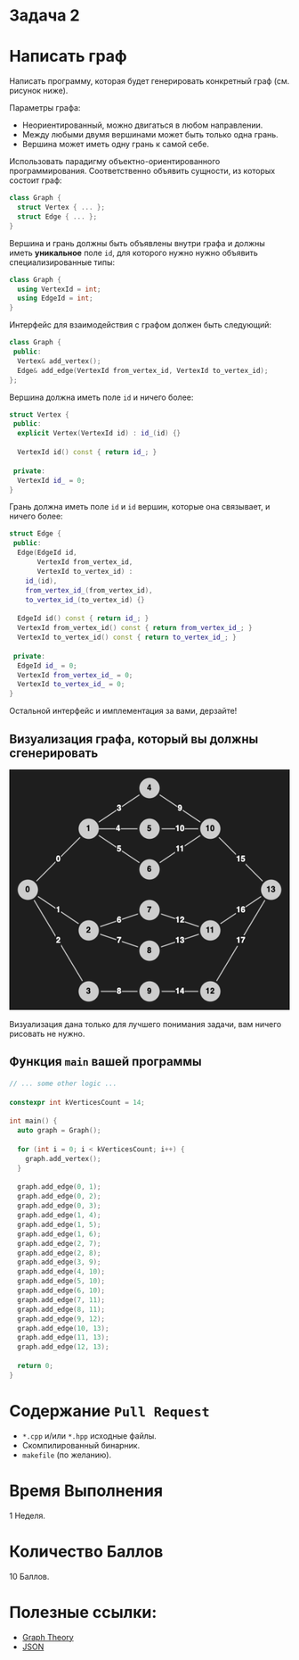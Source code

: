 # Задача 2

# Написать граф

Написать программу, которая будет генерировать конкретный граф (см. рисунок ниже).

Параметры графа:
- Неориентированный, можно двигаться в любом направлении.
- Между любыми двумя вершинами может быть только одна грань.
- Вершина может иметь одну грань к самой себе.

Использовать парадигму объектно-ориентированного программирования.
Соответственно объявить сущности, из которых состоит граф:
```cpp
class Graph {
  struct Vertex { ... };
  struct Edge { ... };
}
```

Вершина и грань должны быть объявлены внутри графа и должны иметь **уникальное** поле `id`, для которого нужно нужно объявить специализированные типы:
```cpp
class Graph {
  using VertexId = int;
  using EdgeId = int;
}
```

Интерфейс для взаимодействия с графом должен быть следующий:
```cpp
class Graph {
 public:
  Vertex& add_vertex();
  Edge& add_edge(VertexId from_vertex_id, VertexId to_vertex_id);
};
```

Вершина должна иметь поле `id` и ничего более:
```cpp
struct Vertex {
 public:
  explicit Vertex(VertexId id) : id_(id) {}

  VertexId id() const { return id_; }

 private:
  VertexId id_ = 0;
}
```

Грань должна иметь поле `id` и `id` вершин, которые она связывает, и ничего более:
```cpp
struct Edge {
 public:
  Edge(EdgeId id,
       VertexId from_vertex_id,
       VertexId to_vertex_id) :
    id_(id),
    from_vertex_id_(from_vertex_id),
    to_vertex_id_(to_vertex_id) {}

  EdgeId id() const { return id_; }
  VertexId from_vertex_id() const { return from_vertex_id_; }
  VertexId to_vertex_id() const { return to_vertex_id_; }

 private:
  EdgeId id_ = 0;
  VertexId from_vertex_id_ = 0;
  VertexId to_vertex_id_ = 0;
}
```

Остальной интерфейс и имплементация за вами, дерзайте!

## Визуализация графа, который вы должны сгенерировать
![Graph](graph.png)

Визуализация дана только для лучшего понимания задачи, вам ничего рисовать не нужно.

## Функция `main` вашей программы

```cpp
// ... some other logic ...

constexpr int kVerticesCount = 14;

int main() {
  auto graph = Graph();

  for (int i = 0; i < kVerticesCount; i++) {
    graph.add_vertex();
  }

  graph.add_edge(0, 1);
  graph.add_edge(0, 2);
  graph.add_edge(0, 3);
  graph.add_edge(1, 4);
  graph.add_edge(1, 5);
  graph.add_edge(1, 6);
  graph.add_edge(2, 7);
  graph.add_edge(2, 8);
  graph.add_edge(3, 9);
  graph.add_edge(4, 10);
  graph.add_edge(5, 10);
  graph.add_edge(6, 10);
  graph.add_edge(7, 11);
  graph.add_edge(8, 11);
  graph.add_edge(9, 12);
  graph.add_edge(10, 13);
  graph.add_edge(11, 13);
  graph.add_edge(12, 13);

  return 0;
}
```

# Содержание `Pull Request`

- `*.cpp` и/или `*.hpp` исходные файлы.
- Скомпилированный бинарник.
- `makefile` (по желанию).

# Время Выполнения

1 Неделя.

# Количество Баллов

10 Баллов.

# Полезные ссылки:
- [Graph Theory](https://en.wikipedia.org/wiki/Graph_theory)
- [JSON](https://en.wikipedia.org/wiki/JSON)
